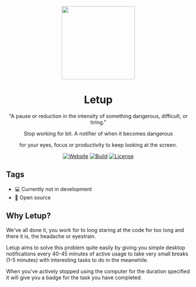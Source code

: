 <p align="center"><a href="https://github.com/absolum1"
target="_blank"><br><img width="200" src="https://absolum.nl/assets/images/absolum-logo1.svg"></a></p>


<h1 align="center">Letup</h1>


<p align="center">"A pause or reduction in the intensity of something dangerous, difficult, or tiring."</p> 
  
<p align="center"> Stop working for bit. A notifier of when it becomes dangerous </p>
<p align="center"> for your eyes, focus or productivity to keep looking at the screen.</p>


<p align="center"> 
<a href="https://absolum.nl"><img src="https://img.shields.io/badge/website-absolum.nl-lightgrey.svg" alt="Website"></a>
<a href="https://github.com/absolum1"><img src="https://img.shields.io/badge/build-paused-lightgrey.svg" alt="Build"></a>
<a href="https://absolum.nl/Licenses"><img src="https://img.shields.io/badge/license-MIT-lightgrey.svg" alt="License"></a>
</p>


## Tags
- :computer: Currently not in development
- 🎉 Open source


## Why Letup?
We've all done it, you work for to long staring at the code for too long and there it is, the headache or eyestrain. 

Letup aims to solve this problem quite easily by giving you simple desktop notifications every 40-45 minutes of active usage to take very small breaks (1-5 minutes) with interesting tasks to do in the meanwhile. 

When you've actively stopped using the computer for the duration specified it will give you a badge for the task you have completed.
